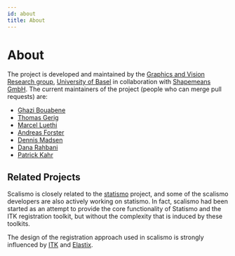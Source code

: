 ```yaml
---
id: about
title: About
---
```


# About

The project is developed and maintained by the [Graphics and Vision Research group](https://gravis.dmi.unibas.ch), [University of Basel](https://www.unibas.ch) in collaboration with [Shapemeans GmbH](https://www.shapemeans.com).
The current maintainers of the project (people who can merge pull requests) are:

* [Ghazi Bouabene](https://github.com/ghazi-bouabene)
* [Thomas Gerig](https://github.com/gerith)
* [Marcel Luethi](https://github.com/marcelluethi)
* [Andreas Forster](https://github.com/Andreas-Forster)
* [Dennis Madsen](https://github.com/madsendennis)
* [Dana Rahbani](https://github.com/DanaRahbani)
* [Patrick Kahr](https://github.com/kahrpatrick)

## Related Projects
Scalismo is closely related to the
[statismo](http://www.github.com/statismo/statismo) project,
and some of the scalismo developers are also actively working on statismo.
In fact, scalismo had been started as an attempt to provide the core functionality of Statismo and the ITK registration toolkit, but without
the complexity that is induced by these toolkits.

The design of the registration approach used in scalismo is strongly influenced by [ITK](http://www.itk.org) and [Elastix](http://elastix.isi.uu.nl).


